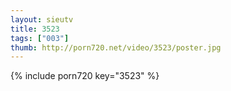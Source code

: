 ```yaml
--- 
layout: sieutv
title: 3523
tags: ["003"]
thumb: http://porn720.net/video/3523/poster.jpg
---
```

{% include porn720 key="3523" %} 
